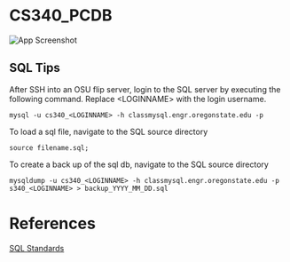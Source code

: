 # CS340_PCDB
![App Screenshot](https://i.imgur.com/a5Kcphf.png)

## SQL Tips
After SSH into an OSU flip server, login to the SQL server by executing the following command. Replace <<LOGINNAME>LOGINNAME> with the login username.
```
mysql -u cs340_<LOGINNAME> -h classmysql.engr.oregonstate.edu -p
```
To load a sql file, navigate to the SQL source directory
```
source filename.sql;
```
To create a back up of the sql db, navigate to the SQL source directory
```
mysqldump -u cs340_<LOGINNAME> -h classmysql.engr.oregonstate.edu -p s340_<LOGINNAME> > backup_YYYY_MM_DD.sql
```


# References
[SQL Standards](https://towardsdatascience.com/10-sql-standards-to-make-your-code-more-readable-in-2021-4410dc50b909)

